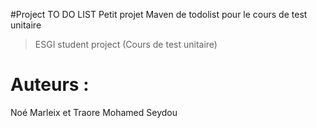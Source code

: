 #Project TO DO LIST
Petit projet Maven de todolist pour le cours de test unitaire
>ESGI student project (Cours de test unitaire)
# Auteurs :
Noé Marleix et Traore Mohamed Seydou